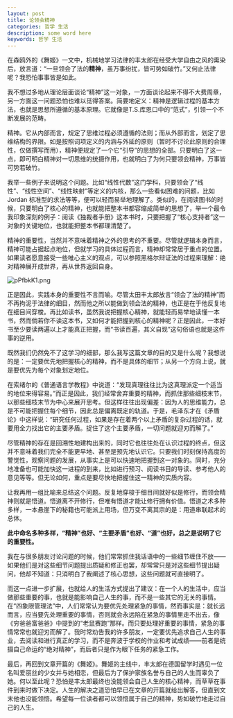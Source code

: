 ```yaml
---
layout: post
title: 论领会精神
categories: 哲学 生活
description: some word here
keywords: 哲学 生活
---
```

在森鸥外的《舞姬》一文中，机械地学习法律的丰太郎在经受大学自由之风的熏染后，放言道：“一旦领会了法的**精神**，虽万事纷扰，皆可势如破竹。”又何止法律呢？我恐怕事事皆是如此。

我不想过多地从理论层面谈论“精神”这一对象，一方面谈论起来不得不大费周章，另一方面这一问题恐怕也难以觅得答案。简要地定义：精神是逻辑过程的基本方法，也就是思想所遵循的基本原理。它就像是T.S.库恩口中的“范式”，引领一个不断发展的范畴。

精神。它从内部而言，规定了思维过程必须遵循的法则；而从外部而言，划定了思维结构的界限。如是按照词项定义的内涵与外延的原则（暂时不讨论此原则的合理性，仅做撰写而用），精神便规定了一个它“引导”的思想的全部。只要明白了这一点，即可明白精神对一切思维的统摄作用，也就明白了为何只要领会精神，万事皆可势若破竹。

我举一些例子来说明这个问题。比如“线性代数”这门学科，只要领会了“线性”、“线性空间”、“线性映射”等定义的内核，那么一些看似困难的问题，比如 Jordan 标准型的求法等等，便可以轻而易举地理解了。类似的，在阅读图书的时候，只要明白了核心的精神，也就能把整本书都容缩成简单的思想了，举一个最令我印象深刻的例子：阅读《独裁者手册》这本书时，只要把握了“核心支持者”这一对象的关键地位，也就能把整本书都理清楚了。

精神的重要性，当然并不意味着精神之外的思考的不重要。尽管就逻辑本身而言，精神可能占据起点地位，但就学习的具体过程而言，精神却常常居于重点的位置。如果读者愿意接受一些唯心主义的观点，可以参照黑格尔辩证法的过程来理解：绝对精神展开成世界，再从世界返回自身。

![pPfbkK1.png](https://z1.ax1x.com/2023/09/17/pPfbkK1.png)

正是因此，实践本身的重要性不言而喻。尽管太田丰太郎放言“领会了法的精神”而不再拘泥于法律的细目，然而他之所以能做到领会法的精神，也正是在于他反复地在细目间穿梭。再比如读书，虽然我说把握核心精神，就能轻而易举地读懂一本书，然而倘若你不读这本书，又如何才能把握到核心的精神呢？正是因此，一本好书至少要读两遍以上才能真正把握，而“书读百遍，其义自现”这句俗语也就是这件事的逆用。

既然我们仍然免不了这学习的细部，那么我写这篇文章的目的又是什么呢？我想说的是：一定要优先地把握核心的精神，而不是具体的细节；从另一个方向上说，就是要优先为每个对象划定地位。

在索绪尔的《普通语言学教程》中说道：“发现真理往往比为这真理派定一个适当的地位来得容易。”而正是因此，我们经常舍弃重要的精神，而抓住那些细枝末节，以那些细枝末节为中心来展开思考。但这样往往出现偏差：因为人的思维能力，总是不可能把握住每个细节，因此总是偏离既定的轨道。于是，毛泽东才在《矛盾论》中这样说：“研究任何过程，如果是存在着两个以上矛盾的复杂过程的话，就要用全力找出它的主要矛盾。捉住了这个主要矛盾，一切问题就迎刃而解了。”

尽管精神的存在是回溯性地建构出来的，同时它也往往处在认识过程的终点，但这并不意味着我们完全不能更早地、甚至是预先地认识它。只要我们时刻保持高度的警觉性，观察问题的发展，从事实上是可以快速地把握到这一对象的。同时，充分地准备也可能加快这一进程的到来，比如进行预习、阅读书目的导读、参考他人的意见等等。但无论如何，重点是要尽快地把握住这一精神的实质内容。

让我再用一组比喻来总结这个问题。反复地穿梭于细目间就好似是修行，而领会精神则就是悟道。悟道离不开修行，但唯有悟道才能让修行拥有价值。悟道之术多种多样，一本悬崖下的秘籍也可能派上用场，但万变不离其宗的是：用道串联起术的总体。

**此中命名多种多样，“精神”也好、“主要矛盾”也好、“道”也好，总之是说明了它的重要性。**

我在与很多朋友讨论问题的时候，他们常常抓住我话语中的一些细节缠住不放——如果他们是对这些细节问题提出质疑和修正也罢，却常常只是对这些细节提出疑问，他却不知道：只消明白了我阐述了核心思想，这些问题就可直接明了。

而这一点进一步扩展，也就给人的生活方式提出了建议：在一个人的生活中，应当做那些重要的事，也就是能影响自己人生的事，而不是一些其它的无关的事情。在“四象限管理法”中，人们常常认为要优先处理紧急的事情，然而事实是：就长远而言，应当要先处理重要的事情，否则就会永远陷在紧急的事情里走不出去，像《穷爸爸富爸爸》中提到的“老鼠赛跑”那样。而只要处理好重要的事情，紧急的事情常常也就迎刃而解了。我时常劝告我的许多朋友，一定要优先追求自己人生的事业，去阅读和进行真正的学习，而不是奔波于学校的作业和考试成绩——前者是统摄自己命运的“绝对精神”，而后者只是作为眼下任务的紧急工作。

最后，再回到文章开篇的《舞姬》。舞姬的主线中，丰太郎在德国留学时遇见一位名叫爱丽丝的少女并与她相恋，但最后为了保护家族名誉与自己的人生而辜负了她。何以至此呢？恐怕是丰太郎最终也没能领会自己人生的核心精神，而草草在事件到来时做下决定。人生的解决之道恐怕早已在文章的开篇就给出解答，但直到文末他也没能领悟。希望每一位读者都可以领悟属于自己的精神，势如破竹地走过自己的人生。






